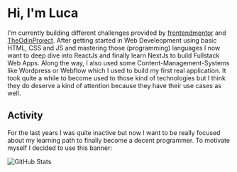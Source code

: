 # Hi, I'm Luca
I'm currently building different challenges provided by [frontendmentor](frontendmentor.io) and [TheOdinProject](theodinproject.com). After getting started in Web Develeopment using basic HTML, CSS and JS and mastering those (programming) languages I now want to deep dive into ReactJs and finally learn NextJs to build Fullstack Web Apps. Along the way, I also used some Content-Management-Systems like Wordpress or Webflow which I used to build my first real application. It took quite a while to become used to those kind of technologies but I think they do deserve a kind of attention because they have their use cases as well.

## Activity
For the last years I was quite inactive but now I want to be really focused about my learning path to finally become a decent programmer. To motivate myself I decided to use this banner:

![GitHub Stats](https://github-readme-streak-stats.herokuapp.com/?user=LucaJahnen&theme=default&hide_border=true)
